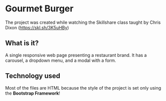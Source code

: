# Gourmet Burger

The project was created while watching the Skillshare class taught by Chris Dixon (https://skl.sh/3K5uHBy)

## What is it?

A single responsive web page presenting a restaurant brand. It has a carousel, a dropdown menu, and a modal with a form.

## Technology used

Most of the files are HTML because the style of the project is set only using the <strong>Bootstrap Framework</strong>!
